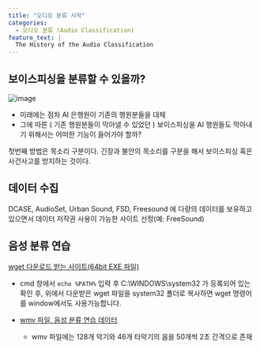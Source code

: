 ```yaml
---
title: "오디오 분류 시작"
categories:
  - 오디오 분류 (Audio Classification)
feature_text: |
  The History of the Audio Classification
---
```




## 보이스피싱을 분류할 수 있을까?

![image](https://user-images.githubusercontent.com/26592315/163797389-bab77d6f-db13-442f-a6e7-91626ac62aca.png)

- 미래에는 점차 AI 은행원이 기존의 행원분들을 대체
- 그에 따른 ( 기존 행원분들이 막아낼 수 있었던 ) 보이스피싱을 AI 행원들도 막아내기 위해서는 어떠한 기능이 들어가야 할까?

첫번째 방법은 목소리 구분이다. 긴장과 불안의 목소리를 구분을 해서 보이스피싱 혹은 사건사고를 방지하는 것이다.


## 데이터 수집

DCASE, AudioSet, Urban Sound, FSD, Freesound 에 다량의 데이터를
보유하고 있으면서 데이터 저작권 사용이 가능한 사이트 선정(예: FreeSound)

## 음성 분류 연습

[wget 다운로드 받는 사이트(64bit EXE 파일)](https://eternallybored.org/misc/wget/)

- cmd 창에서 `echo %PATH%` 입력 후 C:\WINDOWS\system32 가 등록되어 있는 확인 후, 위에서 다운받은 wget 파일을 system32 폴더로 복사하면 wget 명령어를 window에서도 사용가능합니다.


- [wmv 파일, 음성 분류 연습 데이터](https://www.dropbox.com/s/3dsnj5ldtf3dcx4/GeneralMidi.wav)
    - wmv 파일에는 128개 악기와 46개 타악기의 음을 50개씩 2초 간격으로 존재